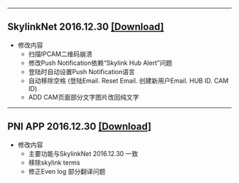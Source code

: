 
----

## SkylinkNet 2016.12.30 [[Download]](https://github.com/unknownmax/Android-APPs/releases/tag/SkylinkNet_APPs)

* 修改内容
    * 扫描IPCAM二维码崩溃
    * 修改Push Notification依赖“Skylink Hub Alert”问题
    * 登陆时自动设置Push Notification语言
    * 自动移除空格 (登陆Email. Reset Email. 创建新用户Email. HUB ID. CAM ID)
    * ADD CAM页面部分文字图片改回纯文字


----

## PNI APP 2016.12.30 [[Download]](https://github.com/unknownmax/Android-APPs/releases/tag/PNI_APPs)

* 修改内容
    * 主要功能与SkylinkNet 2016.12.30 一致
    * 移除skylink terms
    * 修正Even log 部分翻译问题


